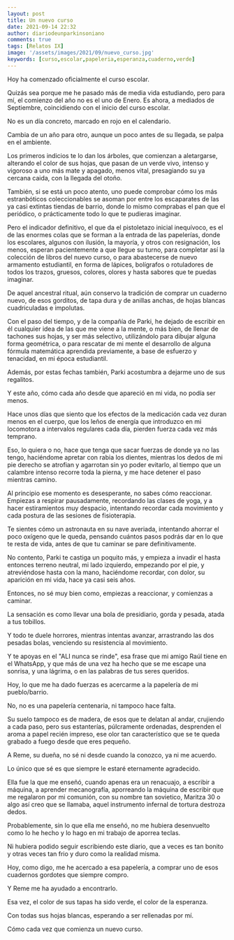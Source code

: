 ```yaml
---
layout: post
title: Un nuevo curso
date: 2021-09-14 22:32
author: diariodeunparkinsoniano
comments: true
tags: [Relatos IX]
image: '/assets/images/2021/09/nuevo_curso.jpg'
keywords: [curso,escolar,papeleria,esperanza,cuaderno,verde]
---
```

Hoy ha comenzado oficialmente el curso escolar.

Quizás sea porque me he pasado más de media vida estudiando, pero para mí, el comienzo del año no es el uno de Enero. Es ahora, a mediados de Septiembre, coincidiendo con el inicio del curso escolar.

No es un día concreto, marcado en rojo en el calendario.

Cambia de un año para otro, aunque un poco antes de su llegada, se palpa en el ambiente.

Los primeros indicios te lo dan los árboles, que comienzan a aletargarse, alterando el color de sus hojas, que pasan de un verde vivo, intenso y vigoroso a uno más mate y apagado, menos vital, presagiando su ya cercana caida, con la llegada del otoño.

También, si se está un poco atento, uno puede comprobar cómo los más estranbóticos coleccionables se asoman por entre los escaparates de las ya casi extintas tiendas de barrio, donde lo mismo comprabas el pan que el periódico, o prácticamente todo lo que te pudieras imaginar.

Pero el indicador definitivo, el que da el pistoletazo inicial inequívoco, es el de las enormes colas que se forman a la entrada de las papelerías, donde los escolares, algunos con ilusión, la mayoría, y otros con resignación, los menos, esperan pacientemente a que llegue su turno, para completar así la colección de libros del nuevo curso, o para abastecerse de nuevo armamento estudiantil, en forma de lápices, bolígrafos o rotuladores de todos los trazos, gruesos, colores, olores y hasta sabores que te puedas imaginar.

De aquel ancestral ritual, aún conservo la tradición de comprar un cuaderno nuevo, de esos gorditos, de tapa dura y de anillas anchas, de hojas blancas cuadriculadas e impolutas.

Con el paso del tiempo, y de la compañía de Parki, he dejado de escribir en él cualquier idea de las que me viene a la mente, o más bien, de llenar de tachones sus hojas, y ser más selectivo, utilizándolo para dibujar alguna forma geométrica, o para rescatar de mi mente el desarrollo de alguna fórmula matemática aprendida previamente, a base de esfuerzo y tenacidad, en mi época estudiantil.

Además, por estas fechas también, Parki acostumbra a dejarme uno de sus regalitos.

Y este año, cómo cada año desde que apareció en mi vida, no podía ser menos.

Hace unos días que siento que los efectos de la medicación cada vez duran menos en el cuerpo, que los leños de energía que introduzco en mi locomotora a intervalos regulares cada día, pierden fuerza cada vez más temprano.

Eso, lo quiera o no, hace que tenga que sacar fuerzas de donde ya no las tengo, haciéndome apretar con rabia los dientes, mientras los dedos de mi pie derecho se atrofian y agarrotan sin yo poder evitarlo, al tiempo que un calambre intenso recorre toda la pierna, y me hace detener el paso mientras camino.

Al principio ese momento es desesperante, no sabes cómo reaccionar.
Empiezas a respirar pausadamente, recordando las clases de yoga, y a hacer estiramientos muy despacio, intentando recordar cada movimiento y cada postura de las sesiones de fisioterapia.

Te sientes cómo un astronauta en su nave averiada, intentando ahorrar el poco oxígeno que le queda, pensando cuántos pasos podrás dar en lo que te resta de vida, antes de que tu caminar se pare definitivamente.

No contento, Parki te castiga un poquito más, y empieza a invadir el hasta entonces terreno neutral, mi lado izquierdo, empezando por el pie, y atreviéndose hasta con la mano, haciéndome recordar, con dolor, su aparición en mi vida, hace ya casi seis años.

Entonces, no sé muy bien como, empiezas a reaccionar, y comienzas a caminar.

La sensación es como llevar una bola de presidiario, gorda y pesada, atada a tus tobillos.

Y todo te duele horrores, mientras intentas avanzar, arrastrando las dos pesadas bolas, venciendo su resistencia al movimiento.

Y te apoyas en el "ALI nunca se rinde", esa frase que mi amigo Raúl tiene en el WhatsApp, y que más de una vez ha hecho que se me escape una sonrisa, y una lágrima, o en las palabras de tus seres queridos.

Hoy, lo que me ha dado fuerzas es acercarme a la papelería de mi pueblo/barrio.

No, no es una papelería centenaria, ni tampoco hace falta.

Su suelo tampoco es de madera, de esos que te delatan al andar, crujiendo a cada paso, pero sus estanterías, púlcramente ordenadas, desprenden el aroma a papel recién impreso, ese olor tan característico que se te queda grabado a fuego desde que eres pequeño.

A Reme, su dueña, no sé ni desde cuando la conozco, ya ni me acuerdo.

Lo único que sé es que siempre le estaré eternamente agradecido.

Ella fue la que me enseñó, cuando apenas era un renacuajo, a escribir a máquina, a aprender mecanografía, aporreando la máquina de escribir que me regalaron por mi comunión, con su nombre tan sovietico, Maritza 30 o algo así creo que se llamaba, aquel instrumento infernal de tortura destroza dedos.

Probablemente, sin lo que ella me enseñó, no me hubiera desenvuelto como lo he hecho y lo hago en mi trabajo de aporrea teclas.

Ni hubiera podido seguir escribiendo este diario, que a veces es tan bonito y otras veces tan frio y duro como la realidad misma.

Hoy, como digo, me he acercado a esa papelería, a comprar uno de esos cuadernos gordotes que siempre compro.

Y Reme me ha ayudado a encontrarlo.

Esa vez, el color de sus tapas ha sido verde, el color de la esperanza.

Con todas sus hojas blancas, esperando a ser rellenadas por mí.

Cómo cada vez que comienza un nuevo curso.
